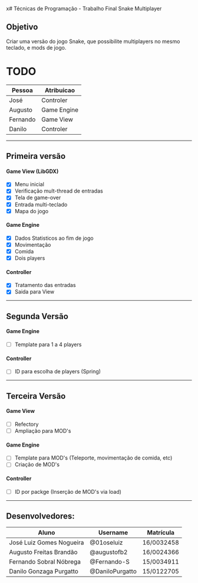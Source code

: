 x# Técnicas de Programação - Trabalho Final
Snake Multiplayer

## Objetivo
Criar uma versão do jogo Snake, que possibilite multiplayers no mesmo teclado, e mods de jogo.

# TODO
Pessoa	|	Atribuicao
--------|------------
José	  |	Controler
Augusto	|	Game Engine
Fernando  |	Game View
Danilo	|	Controler

********************************************************
## Primeira versão
#### Game View (LibGDX)
- [x] Menu inicial
- [x] Verificação mult-thread de entradas
- [x] Tela de game-over
- [x] Entrada multi-teclado
- [x] Mapa do jogo

#### Game Engine
- [x] Dados Statisticos ao fim de jogo
- [x] Movimentação
- [x] Comida
- [x] Dois players

#### Controller
- [x] Tratamento das entradas
- [x] Saida para View

********************************************************
## Segunda Versão
#### Game Engine
- [ ] Template para 1 a 4 players

#### Controller
- [ ] ID para escolha de players (Spring)

********************************************************
## Terceira Versão
#### Game View
- [ ] Refectory
- [ ] Ampliação para MOD's

#### Game Engine
- [ ] Template para MOD's (Teleporte, movimentação de comida, etc)
- [ ] Criação de MOD's

#### Controller
- [ ] ID por packge (Inserção de MOD's via load)

********************************************************

## Desenvolvedores:
Aluno | Username | Matrícula
------|----------|-----------
José Luiz Gomes Nogueira | @01oseluiz | 16/0032458
Augusto Freitas Brandão | @augustofb2 | 16/0024366
Fernando Sobral Nóbrega | @Fernando-S | 15/0034911
Danilo Gonzaga Purgatto | @DaniloPurgatto | 15/0122705

